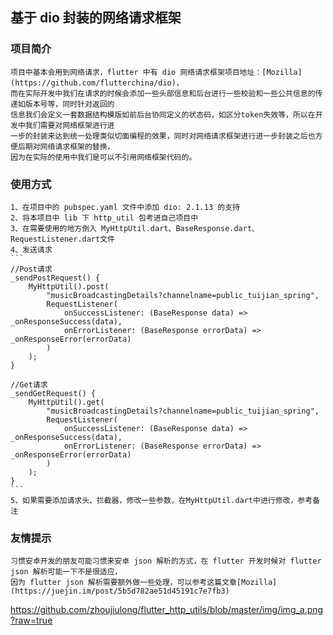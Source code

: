 基于 dio 封装的网络请求框架
-------------
### 项目简介
    项目中基本会用到网络请求，flutter 中有 dio 网络请求框架项目地址：[Mozilla](https://github.com/flutterchina/dio)，
    而在实际开发中我们在请求的时候会添加一些头部信息和后台进行一些校验和一些公共信息的传递如版本号等，同时针对返回的
    信息我们会定义一套数据结构模版如前后台协同定义的状态码，如区分token失效等，所以在开发中我们需要对网络框架进行进
    一步的封装来达到统一处理类似切面编程的效果，同时对网络请求框架进行进一步封装之后也方便后期对网络请求框架的替换，
    因为在实际的使用中我们是可以不引用网络框架代码的。
### 使用方式
    1、在项目中的 pubspec.yaml 文件中添加 dio: 2.1.13 的支持
    2、将本项目中 lib 下 http_util 包考进自己项目中
    3、在需要使用的地方倒入 MyHttpUtil.dart、BaseResponse.dart、RequestListener.dart文件
    4、发送请求
    ```
    //Post请求
    _sendPostRequest() {
        MyHttpUtil().post(
            "musicBroadcastingDetails?channelname=public_tuijian_spring",
            RequestListener(
                onSuccessListener: (BaseResponse data) => _onResponseSuccess(data),
                onErrorListener: (BaseResponse errorData) => _onResponseError(errorData)
            )
        );
    }
    
    //Get请求
    _sendGetRequest() {
        MyHttpUtil().get(
            "musicBroadcastingDetails?channelname=public_tuijian_spring",
            RequestListener(
                onSuccessListener: (BaseResponse data) => _onResponseSuccess(data),
                onErrorListener: (BaseResponse errorData) => _onResponseError(errorData)
            )
        );
    }
    ```
    5、如果需要添加请求头、拦截器，修改一些参数，在MyHttpUtil.dart中进行修改，参考备注
### 友情提示
    习惯安卓开发的朋友可能习惯来安卓 json 解析的方式，在 flutter 开发时候对 flutter json 解析可能一下不是很适应，
    因为 flutter json 解析需要额外做一些处理，可以参考这篇文章[Mozilla](https://juejin.im/post/5b5d782ae51d45191c7e7fb3)








https://github.com/zhoujiulong/flutter_http_utils/blob/master/img/img_a.png?raw=true
